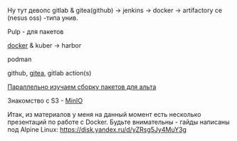Ну тут девопс
gitlab & gitea(github) -> jenkins -> docker -> artifactory ce (nesus oss) -типа унив.

Pulp - для пакетов

[docker](/docs/wi/docker) & kuber -> harbor

podman

github, [gitea](/docs/wi/gitea), gitlab action(s)

[Параллельно изучаем сборку пакетов для альта](https://www.altlinux.org/Images.www.altlinux.org/d/d3/%D0%A3%D0%9C%D0%9F_%C2%AB%D0%94%D0%BE%D0%B2%D0%B5%D1%80%D0%B5%D0%BD%D0%BD%D0%B0%D1%8F_%D1%80%D0%B0%D0%B7%D1%80%D0%B0%D0%B1%D0%BE%D1%82%D0%BA%D0%B0_%D0%BF%D1%80%D0%BE%D0%B3%D1%80%D0%B0%D0%BC%D0%BC%D0%BD%D1%8B%D1%85_%D0%BF%D0%B0%D0%BA%D0%B5%D1%82%D0%BE%D0%B2_%D0%B8_%D1%81%D0%B1%D0%BE%D1%80%D0%BA%D0%B0_%D0%BF%D1%80%D0%BE%D0%B3%D1%80%D0%B0%D0%BC%D0%BC%D0%BD%D0%BE%D0%B3%D0%BE_%D0%BE%D0%B1%D0%B5%D1%81%D0%BF%D0%B5%D1%87%D0%B5%D0%BD%D0%B8%D1%8F%C2%BB.pdf)

Знакомство с S3 - [MinIO](https://packages.altlinux.org/ru/p11/binary/minio/x86_64/)


Итак, из материалов у меня на данный момент есть несколько презентаций по работе с Docker. Будьте внимательны - гайды написаны под Alpine Linux: https://disk.yandex.ru/d/yZRsg5Jy4MuY3g